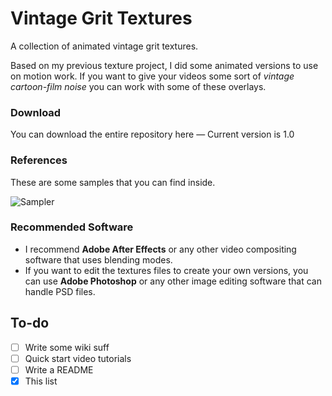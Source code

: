 # Vintage Grit Textures
A collection of animated vintage grit textures.

Based on my previous texture project, I did some animated versions to use on motion work. If you want to give your videos some sort of _vintage cartoon-film noise_ you can work with some of these overlays.

### Download
You can download the entire repository here — Current version is 1.0

### References
These are some samples that you can find inside.

![Sampler](https://github.com/darriagada/vintage-grit-textures/blob/master/assets/sampler_test.gif)

### Recommended Software
* I recommend **Adobe After Effects** or any other video compositing software that uses blending modes.
* If you want to edit the textures files to create your own versions, you can use **Adobe Photoshop** or any other image editing software that can handle PSD files.

## To-do
- [ ] Write some wiki suff
- [ ] Quick start video tutorials
- [ ] Write a README
- [x] This list
